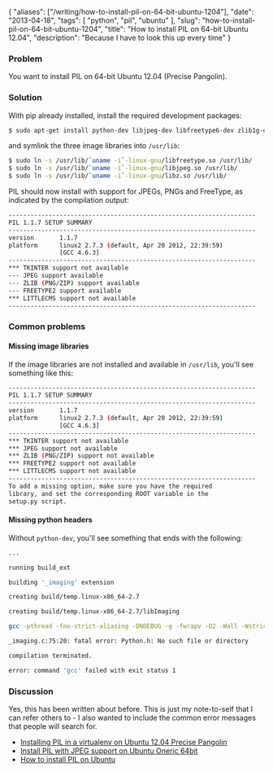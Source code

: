 {
    "aliases": ["/writing/how-to-install-pil-on-64-bit-ubuntu-1204"],
    "date": "2013-04-18",
    "tags": [
        "python",
        "pil",
        "ubuntu"
    ],
    "slug": "how-to-install-pil-on-64-bit-ubuntu-1204",
    "title": "How to install PIL on 64-bit Ubuntu 12.04",
    "description": "Because I have to look this up every time"
}

### Problem

You want to install PIL on 64-bit Ubuntu 12.04 (Precise Pangolin).

### Solution

With pip already installed, install the required development packages:

``` bash
$ sudo apt-get install python-dev libjpeg-dev libfreetype6-dev zlib1g-dev
```

and symlink the three image libraries into `/usr/lib`:

``` bash
$ sudo ln -s /usr/lib/`uname -i`-linux-gnu/libfreetype.so /usr/lib/
$ sudo ln -s /usr/lib/`uname -i`-linux-gnu/libjpeg.so /usr/lib/
$ sudo ln -s /usr/lib/`uname -i`-linux-gnu/libz.so /usr/lib/
```

PIL should now install with support for JPEGs, PNGs and FreeType, as
indicated by the compilation output:

``` bash
--------------------------------------------------------------------
PIL 1.1.7 SETUP SUMMARY
--------------------------------------------------------------------
version       1.1.7
platform      linux2 2.7.3 (default, Apr 20 2012, 22:39:59)
              [GCC 4.6.3]
--------------------------------------------------------------------
*** TKINTER support not available
--- JPEG support available
--- ZLIB (PNG/ZIP) support available
--- FREETYPE2 support available
*** LITTLECMS support not available
--------------------------------------------------------------------
```

### Common problems

#### Missing image libraries

If the image libraries are not installed and available in `/usr/lib`,
you'll see something like this:

``` bash
--------------------------------------------------------------------
PIL 1.1.7 SETUP SUMMARY
--------------------------------------------------------------------
version       1.1.7
platform      linux2 2.7.3 (default, Apr 20 2012, 22:39:59)
              [GCC 4.6.3]
--------------------------------------------------------------------
*** TKINTER support not available
*** JPEG support not available
*** ZLIB (PNG/ZIP) support not available
*** FREETYPE2 support not available
*** LITTLECMS support not available
--------------------------------------------------------------------
To add a missing option, make sure you have the required
library, and set the corresponding ROOT variable in the
setup.py script.
```

#### Missing python headers

Without `python-dev`, you'll see something that ends with the following:

``` bash
...

running build_ext

building '_imaging' extension

creating build/temp.linux-x86_64-2.7

creating build/temp.linux-x86_64-2.7/libImaging

gcc -pthread -fno-strict-aliasing -DNDEBUG -g -fwrapv -O2 -Wall -Wstrict-prototypes -fPIC -IlibImaging -I/usr/include -I/usr/local/include -I/usr/include/python2.7 -c _imaging.c -o build/temp.linux-x86_64-2.7/_imaging.o

_imaging.c:75:20: fatal error: Python.h: No such file or directory

compilation terminated.

error: command 'gcc' failed with exit status 1
```

### Discussion

Yes, this has been written about before. This is just my note-to-self
that I can refer others to - I also wanted to include the common error
messages that people will search for.

-   [Installing PIL in a virtualenv on Ubuntu 12.04 Precise
    Pangolin](http://www.sandersnewmedia.com/why/2012/04/16/installing-pil-virtualenv-ubuntu-1204-precise-pangolin/)
-   [Install PIL with JPEG support on Ubuntu Oneric
    64bit](http://jj.isgeek.net/2011/09/install-pil-with-jpeg-support-on-ubuntu-oneiric-64bits/)
-   [How to install PIL on
    Ubuntu](http://www.saltycrane.com/blog/2010/10/how-install-pil-ubuntu/)

